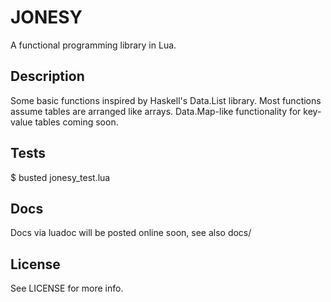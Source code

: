 JONESY
======

A functional programming library in Lua.

Description
-----------

Some basic functions inspired by Haskell's Data.List library.
Most functions assume tables are arranged like arrays.
Data.Map-like functionality for key-value tables coming soon.

Tests
-----

$ busted jonesy_test.lua

Docs
----

Docs via luadoc will be posted online soon, see also
docs/

License
-------

See LICENSE for more info.
